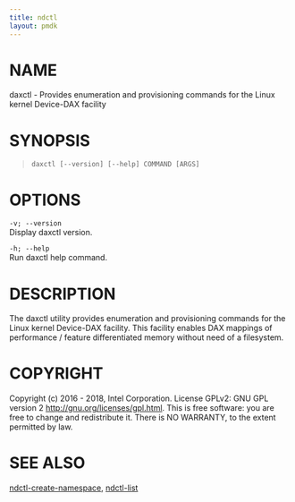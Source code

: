 ```yaml
---
title: ndctl
layout: pmdk
---
```


NAME
====

daxctl - Provides enumeration and provisioning commands for the Linux kernel Device-DAX facility

SYNOPSIS
========

>     daxctl [--version] [--help] COMMAND [ARGS]

OPTIONS
=======

`-v; --version`  
Display daxctl version.

`-h; --help`  
Run daxctl help command.

DESCRIPTION
===========

The daxctl utility provides enumeration and provisioning commands for the Linux kernel Device-DAX facility. This facility enables DAX mappings of performance / feature differentiated memory without need of a filesystem.

COPYRIGHT
=========

Copyright (c) 2016 - 2018, Intel Corporation. License GPLv2: GNU GPL version 2 <http://gnu.org/licenses/gpl.html>. This is free software: you are free to change and redistribute it. There is NO WARRANTY, to the extent permitted by law.

SEE ALSO
========

[ndctl-create-namespace](ndctl-create-namespace.md), [ndctl-list](ndctl-list.md)
